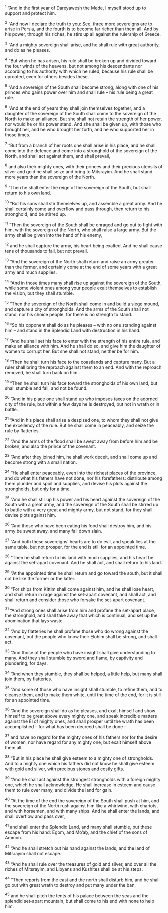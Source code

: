 <sup>1</sup> “And in the first year of Dareyawesh the Mede, I myself stood up to support and protect him.

<sup>2</sup> “And now I declare the truth to you: See, three more sovereigns are to arise in Persia, and the fourth is to become far richer than them all. And by his power, through his riches, he stirs up all against the rulership of Greece.

<sup>3</sup> “And a mighty sovereign shall arise, and he shall rule with great authority, and do as he pleases.

<sup>4</sup> “But when he has arisen, his rule shall be broken up and divided toward the four winds of the heavens, but not among his descendants nor according to his authority with which he ruled, because his rule shall be uprooted, even for others besides these.

<sup>5</sup> “And a sovereign of the South shall become strong, along with one of his princes who gains power over him and shall rule – his rule being a great rule.

<sup>6</sup> “And at the end of years they shall join themselves together, and a daughter of the sovereign of the South shall come to the sovereign of the North to make an alliance. But she shall not retain the strength of her power, nor would he or his power stand. And she shall be given up, with those who brought her, and he who brought her forth, and he who supported her in those times.

<sup>7</sup> “But from a branch of her roots one shall arise in his place, and he shall come into the defence and come into a stronghold of the sovereign of the North, and shall act against them, and shall prevail,

<sup>8</sup> and also their mighty ones, with their princes and their precious utensils of silver and gold he shall seize and bring to Mitsrayim. And he shall stand more years than the sovereign of the North.

<sup>9</sup> “Then he shall enter the reign of the sovereign of the South, but shall return to his own land.

<sup>10</sup> “But his sons shall stir themselves up, and assemble a great army. And he shall certainly come and overflow and pass through, then return to his stronghold, and be stirred up.

<sup>11</sup> “Then the sovereign of the South shall be enraged and go out to fight with him, with the sovereign of the North, who shall raise a large army. But the army shall be given into the hand of his enemy,

<sup>12</sup> and he shall capture the army, his heart being exalted. And he shall cause tens of thousands to fall, but not prevail.

<sup>13</sup> “And the sovereign of the North shall return and raise an army greater than the former, and certainly come at the end of some years with a great army and much supplies.

<sup>14</sup> “And in those times many shall rise up against the sovereign of the South, while some violent ones among your people exalt themselves to establish the vision, but they shall stumble.

<sup>15</sup> “Then the sovereign of the North shall come in and build a siege mound, and capture a city of strongholds. And the arms of the South shall not stand, nor his choice people, for there is no strength to stand.

<sup>16</sup> “So his opponent shall do as he pleases – with no one standing against him – and stand in the Splendid Land with destruction in his hand.

<sup>17</sup> “And he shall set his face to enter with the strength of his entire rule, and make an alliance with him. And he shall do so, and give him the daughter of women to corrupt her. But she shall not stand, neither be for him.

<sup>18</sup> “Then he shall turn his face to the coastlands and capture many. But a ruler shall bring the reproach against them to an end. And with the reproach removed, he shall turn back on him.

<sup>19</sup> “Then he shall turn his face toward the strongholds of his own land, but shall stumble and fall, and not be found.

<sup>20</sup> “And in his place one shall stand up who imposes taxes on the adorned city of the rule, but within a few days he is destroyed, but not in wrath or in battle.

<sup>21</sup> “And in his place shall arise a despised one, to whom they shall not give the excellency of the rule. But he shall come in peaceably, and seize the rule by flatteries.

<sup>22</sup> “And the arms of the flood shall be swept away from before him and be broken, and also the prince of the covenant.

<sup>23</sup> “And after they joined him, he shall work deceit, and shall come up and become strong with a small nation.

<sup>24</sup> “He shall enter peaceably, even into the richest places of the province, and do what his fathers have not done, nor his forefathers: distribute among them plunder and spoil and supplies, and devise his plots against the strongholds, but only for a time.

<sup>25</sup> “And he shall stir up his power and his heart against the sovereign of the South with a great army, and the sovereign of the South shall be stirred up to battle with a very great and mighty army, but not stand, for they shall devise plots against him.

<sup>26</sup> “And those who have been eating his food shall destroy him, and his army be swept away, and many fall down slain.

<sup>27</sup> “And both these sovereigns’ hearts are to do evil, and speak lies at the same table, but not prosper, for the end is still for an appointed time.

<sup>28</sup> “Then he shall return to his land with much supplies, and his heart be against the set-apart covenant. And he shall act, and shall return to his land.

<sup>29</sup> “At the appointed time he shall return and go toward the south, but it shall not be like the former or the latter.

<sup>30</sup> “For ships from Kittim shall come against him, and he shall lose heart, and shall return in rage against the set-apart covenant, and shall act, and shall return and consider those who forsake the set-apart covenant.

<sup>31</sup> “And strong ones shall arise from him and profane the set-apart place, the stronghold, and shall take away that which is continual, and set up the abomination that lays waste.

<sup>32</sup> “And by flatteries he shall profane those who do wrong against the covenant, but the people who know their Elohim shall be strong, and shall act.

<sup>33</sup> “And those of the people who have insight shall give understanding to many. And they shall stumble by sword and flame, by captivity and plundering, for days.

<sup>34</sup> “And when they stumble, they shall be helped, a little help, but many shall join them, by flatteries.

<sup>35</sup> “And some of those who have insight shall stumble, to refine them, and to cleanse them, and to make them white, until the time of the end, for it is still for an appointed time.

<sup>36</sup> “And the sovereign shall do as he pleases, and exalt himself and show himself to be great above every mighty one, and speak incredible matters against the Ĕl of mighty ones, and shall prosper until the wrath has been accomplished – for what has been decreed shall be done –

<sup>37</sup> and have no regard for the mighty ones of his fathers nor for the desire of women, nor have regard for any mighty one, but exalt himself above them all.

<sup>38</sup> “But in his place he shall give esteem to a mighty one of strongholds. And to a mighty one which his fathers did not know he shall give esteem with gold and silver, with precious stones and costly gifts.

<sup>39</sup> “And he shall act against the strongest strongholds with a foreign mighty one, which he shall acknowledge. He shall increase in esteem and cause them to rule over many, and divide the land for gain.

<sup>40</sup> “At the time of the end the sovereign of the South shall push at him, and the sovereign of the North rush against him like a whirlwind, with chariots, and with horsemen, and with many ships. And he shall enter the lands, and shall overflow and pass over,

<sup>41</sup> and shall enter the Splendid Land, and many shall stumble, but these escape from his hand: Eḏom, and Mo’aḇ, and the chief of the sons of Ammon.

<sup>42</sup> “And he shall stretch out his hand against the lands, and the land of Mitsrayim shall not escape.

<sup>43</sup> “And he shall rule over the treasures of gold and silver, and over all the riches of Mitsrayim, and Libyans and Kushites shall be at his steps.

<sup>44</sup> “Then reports from the east and the north shall disturb him, and he shall go out with great wrath to destroy and put many under the ban,

<sup>45</sup> and he shall pitch the tents of his palace between the seas and the splendid set-apart mountain, but shall come to his end with none to help him.

